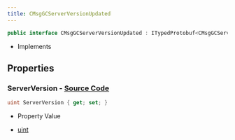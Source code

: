 ```yaml
---
title: CMsgGCServerVersionUpdated
---
```


```csharp
public interface CMsgGCServerVersionUpdated : ITypedProtobuf<CMsgGCServerVersionUpdated>, INativeHandle
```

- Implements

## Properties

### **ServerVersion** - [Source Code](https://github.com/swiftly-solution/swiftlys2/blob/main/managed/src/SwiftlyS2.Generated/Protobufs/Interfaces/CMsgGCServerVersionUpdated.cs#L13)

```csharp
uint ServerVersion { get; set; }
```

- Property Value

- [uint](https://learn.microsoft.com/dotnet/api/system.uint32)

